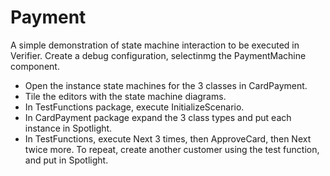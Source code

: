 # Payment

A simple demonstration of state machine interaction to be executed in Verifier.
Create a debug configuration, selectinmg the PaymentMachine component.
- Open the instance state machines for the 3 classes in CardPayment.
- Tile the editors with the state machine diagrams.
- In TestFunctions package, execute InitializeScenario.
- In CardPayment package expand the 3 class types and put each instance in Spotlight.
- In TestFunctions, execute Next 3 times, then ApproveCard, then Next twice more.
To repeat, create another customer using the test function, and put in Spotlight.
